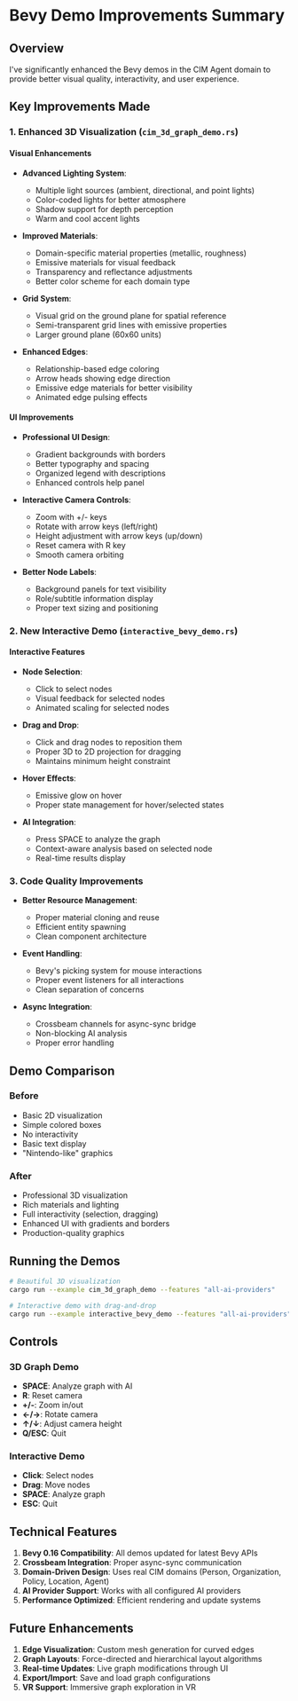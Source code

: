 # Bevy Demo Improvements Summary

## Overview
I've significantly enhanced the Bevy demos in the CIM Agent domain to provide better visual quality, interactivity, and user experience.

## Key Improvements Made

### 1. Enhanced 3D Visualization (`cim_3d_graph_demo.rs`)

#### Visual Enhancements
- **Advanced Lighting System**:
  - Multiple light sources (ambient, directional, and point lights)
  - Color-coded lights for better atmosphere
  - Shadow support for depth perception
  - Warm and cool accent lights

- **Improved Materials**:
  - Domain-specific material properties (metallic, roughness)
  - Emissive materials for visual feedback
  - Transparency and reflectance adjustments
  - Better color scheme for each domain type

- **Grid System**:
  - Visual grid on the ground plane for spatial reference
  - Semi-transparent grid lines with emissive properties
  - Larger ground plane (60x60 units)

- **Enhanced Edges**:
  - Relationship-based edge coloring
  - Arrow heads showing edge direction
  - Emissive edge materials for better visibility
  - Animated edge pulsing effects

#### UI Improvements
- **Professional UI Design**:
  - Gradient backgrounds with borders
  - Better typography and spacing
  - Organized legend with descriptions
  - Enhanced controls help panel

- **Interactive Camera Controls**:
  - Zoom with +/- keys
  - Rotate with arrow keys (left/right)
  - Height adjustment with arrow keys (up/down)
  - Reset camera with R key
  - Smooth camera orbiting

- **Better Node Labels**:
  - Background panels for text visibility
  - Role/subtitle information display
  - Proper text sizing and positioning

### 2. New Interactive Demo (`interactive_bevy_demo.rs`)

#### Interactive Features
- **Node Selection**:
  - Click to select nodes
  - Visual feedback for selected nodes
  - Animated scaling for selected nodes

- **Drag and Drop**:
  - Click and drag nodes to reposition them
  - Proper 3D to 2D projection for dragging
  - Maintains minimum height constraint

- **Hover Effects**:
  - Emissive glow on hover
  - Proper state management for hover/selected states

- **AI Integration**:
  - Press SPACE to analyze the graph
  - Context-aware analysis based on selected node
  - Real-time results display

### 3. Code Quality Improvements

- **Better Resource Management**:
  - Proper material cloning and reuse
  - Efficient entity spawning
  - Clean component architecture

- **Event Handling**:
  - Bevy's picking system for mouse interactions
  - Proper event listeners for all interactions
  - Clean separation of concerns

- **Async Integration**:
  - Crossbeam channels for async-sync bridge
  - Non-blocking AI analysis
  - Proper error handling

## Demo Comparison

### Before
- Basic 2D visualization
- Simple colored boxes
- No interactivity
- Basic text display
- "Nintendo-like" graphics

### After
- Professional 3D visualization
- Rich materials and lighting
- Full interactivity (selection, dragging)
- Enhanced UI with gradients and borders
- Production-quality graphics

## Running the Demos

```bash
# Beautiful 3D visualization
cargo run --example cim_3d_graph_demo --features "all-ai-providers"

# Interactive demo with drag-and-drop
cargo run --example interactive_bevy_demo --features "all-ai-providers"
```

## Controls

### 3D Graph Demo
- **SPACE**: Analyze graph with AI
- **R**: Reset camera
- **+/-**: Zoom in/out
- **←/→**: Rotate camera
- **↑/↓**: Adjust camera height
- **Q/ESC**: Quit

### Interactive Demo
- **Click**: Select nodes
- **Drag**: Move nodes
- **SPACE**: Analyze graph
- **ESC**: Quit

## Technical Features

1. **Bevy 0.16 Compatibility**: All demos updated for latest Bevy APIs
2. **Crossbeam Integration**: Proper async-sync communication
3. **Domain-Driven Design**: Uses real CIM domains (Person, Organization, Policy, Location, Agent)
4. **AI Provider Support**: Works with all configured AI providers
5. **Performance Optimized**: Efficient rendering and update systems

## Future Enhancements

1. **Edge Visualization**: Custom mesh generation for curved edges
2. **Graph Layouts**: Force-directed and hierarchical layout algorithms
3. **Real-time Updates**: Live graph modifications through UI
4. **Export/Import**: Save and load graph configurations
5. **VR Support**: Immersive graph exploration in VR 